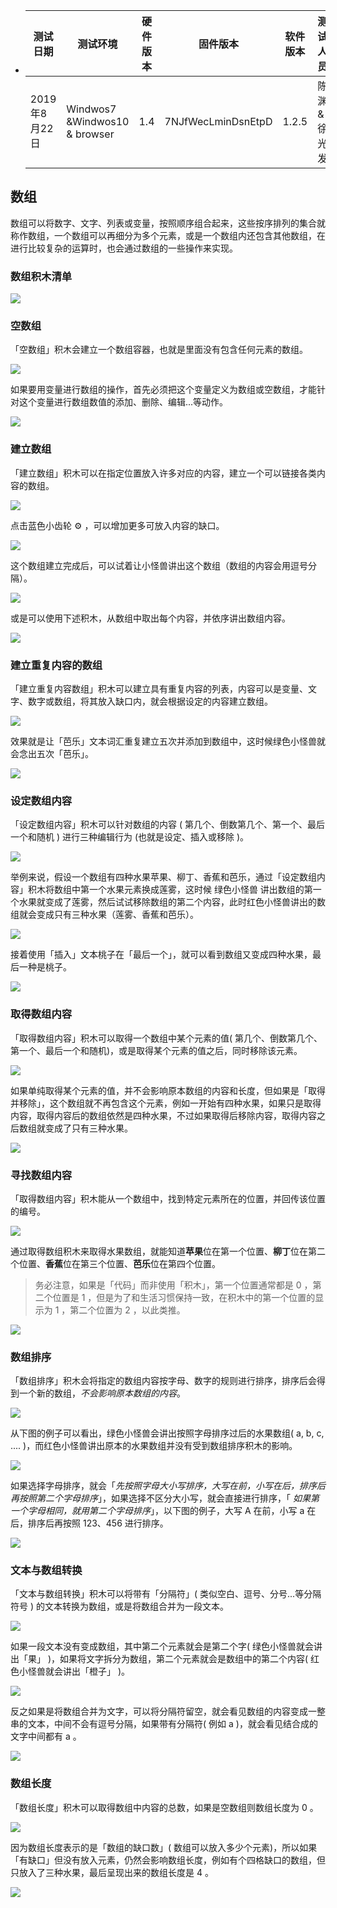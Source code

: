 - | 测试日期      | 测试环境          | 硬件版本  | 固件版本           | 软件版本 | 测试人员      |测试结果 |
  | ------------- | ----------------- | --------- | ------------------ | -------- | ------------- |------------- |
  | 2019年8月22日 |  Windwos7 &Windwos10 & browser |  1.4 | 7NJfWecLminDsnEtpD | 1.2.5   | 陈渊&徐光发 |通过 |

## 数组

数组可以将数字、文字、列表或变量，按照顺序组合起来，这些按序排列的集合就称作数组，一个数组可以再细分为多个元素，或是一个数组内还包含其他数组，在进行比较复杂的运算时，也会通过数组的一些操作来实现。

### 数组积木清单

![](array/01.png)

### 空数组

「空数组」积木会建立一个数组容器，也就是里面没有包含任何元素的数组。

![](array/02.png)

如果要用变量进行数组的操作，首先必须把这个变量定义为数组或空数组，才能针对这个变量进行数组数值的添加、删除、编辑...等动作。

![](array/03.png)

### 建立数组

「建立数组」积木可以在指定位置放入许多对应的内容，建立一个可以链接各类内容的数组。

![](array/04.png)

点击蓝色小齿轮 ⚙ ，可以增加更多可放入内容的缺口。

![](array/05.gif)

这个数组建立完成后，可以试着让小怪兽讲出这个数组（数组的内容会用逗号分隔）。

![](array/06.png)

或是可以使用下述积木，从数组中取出每个内容，并依序讲出数组内容。

![](array/07.gif)

### 建立重复内容的数组

「建立重复内容数组」积木可以建立具有重复内容的列表，内容可以是变量、文字、数字或数组，将其放入缺口内，就会根据设定的内容建立数组。

![](array/08.png)

效果就是让「芭乐」文本词汇重复建立五次并添加到数组中，这时候绿色小怪兽就会念出五次「芭乐」。

![](array/09.png)

### 设定数组内容

「设定数组内容」积木可以针对数组的内容 ( 第几个、倒数第几个、第一个、最后一个和随机 ) 进行三种编辑行为 (也就是设定、插入或移除 )。

![](array/10.png)

举例来说，假设一个数组有四种水果苹果、柳丁、香蕉和芭乐，通过「设定数组内容」积木将数组中第一个水果元素换成莲雾，这时候 绿色小怪兽 讲出数组的第一个水果就变成了莲雾，然后试试移除数组的第二个内容，此时红色小怪兽讲出的数组就会变成只有三种水果（莲雾、香蕉和芭乐）。

![](array/11.png)

接着使用「插入」文本桃子在「最后一个」，就可以看到数组又变成四种水果，最后一种是桃子。

![](array/12.png)

### 取得数组内容

「取得数组内容」积木可以取得一个数组中某个元素的值( 第几个、倒数第几个、第一个、最后一个和随机)，或是取得某个元素的值之后，同时移除该元素。

![](array/13.png)

如果单纯取得某个元素的值，并不会影响原本数组的内容和长度，但如果是「取得并移除」，这个数组就不再包含这个元素，例如一开始有四种水果，如果只是取得内容，取得内容后的数组依然是四种水果，不过如果取得后移除内容，取得内容之后数组就变成了只有三种水果。

![](array/14.png)

### 寻找数组内容

「取得数组内容」积木能从一个数组中，找到特定元素所在的位置，并回传该位置的编号。

![](array/15.png)

通过取得数组积木来取得水果数组，就能知道**苹果**位在第一个位置、**柳丁**位在第二个位置、**香蕉**位在第三个位置、**芭乐**位在第四个位置。

> 务必注意，如果是「代码」而非使用「积木」，第一个位置通常都是 0 ，第二个位置是 1 ，但是为了和生活习惯保持一致，在积木中的第一个位置的显示为 1 ，第二个位置为 2 ，以此类推。

![](array/16.png)

### 数组排序

「数组排序」积木会将指定的数组内容按字母、数字的规则进行排序，排序后会得到一个新的数组，*不会影响原本数组的内容*。

![](array/17.png)

从下图的例子可以看出，绿色小怪兽会讲出按照字母排序过后的水果数组( a, b, c, .... )，而红色小怪兽讲出原本的水果数组并没有受到数组排序积木的影响。

![](array/18.png)

如果选择字母排序，就会「*先按照字母大小写排序，大写在前，小写在后，排序后再按照第二个字母排序*」，如果选择不区分大小写，就会直接进行排序，「 *如果第一个字母相同，就用第二个字母排序*」，以下图的例子，大写 A 在前，小写 a 在后，排序后再按照 123、456 进行排序。

![](array/19.png)

### 文本与数组转换

「文本与数组转换」积木可以将带有「分隔符」( 类似空白、逗号、分号...等分隔符号 ) 的文本转换为数组，或是将数组合并为一段文本。

![](array/20.png)

如果一段文本没有变成数组，其中第二个元素就会是第二个字( 绿色小怪兽就会讲出「果」 )，如果将文字拆分为数组，第二个元素就会是数组中的第二个内容( 红色小怪兽就会讲出「橙子」 )。

![](array/21.png)

反之如果是将数组合并为文字，可以将分隔符留空，就会看见数组的内容变成一整串的文本，中间不会有逗号分隔，如果带有分隔符( 例如 a )，就会看见结合成的文字中间都有 a 。

![](array/22.png)

### 数组长度

「数组长度」积木可以取得数组中内容的总数，如果是空数组则数组长度为 0 。

![](array/23.png)

因为数组长度表示的是「数组的缺口数」( 数组可以放入多少个元素)，所以如果「有缺口」但没有放入元素，仍然会影响数组长度，例如有个四格缺口的数组，但只放入了三种水果，最后呈现出来的数组长度是 4 。

![](array/24.png)

